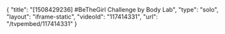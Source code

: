 {
    "title": "[1508429236] #BeTheGirl Challenge by Body Lab",
    "type": "solo",
    "layout": "iframe-static",
    "videoId": "117414331",
    "url": "\/tvpembed\/117414331"
}